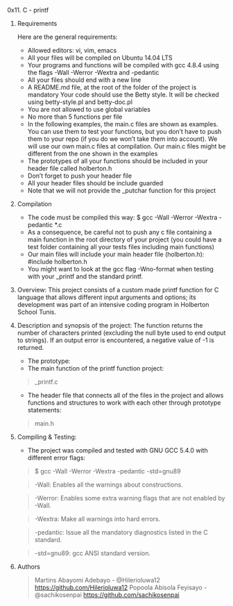 0x11. C - printf

1. Requirements

	<p>Here are the general requirements: </p>
	<ul>	
	<li> Allowed editors: vi, vim, emacs </li>
	<li>All your files will be compiled on Ubuntu 14.04 LTS</li>
	<li>Your programs and functions will be compiled with gcc 4.8.4 using the flags -Wall -Werror -Wextra and -pedantic</li>
	<li>All your files should end with a new line</li>
	<li>A README.md file, at the root of the folder of the project is mandatory Your code should use the Betty style. It will be checked using betty-style.pl and betty-doc.pl</li>
	<li>You are not allowed to use global variables</li>
	<li>No more than 5 functions per file</li>
	<li>In the following examples, the main.c files are shown as examples. You can use them to test your functions, but you don’t have to push them to your repo (if you do we won’t take them into account). We will use our own main.c files at compilation. Our main.c files might be different from the one shown in the examples</li>
	<li>The prototypes of all your functions should be included in your header file called holberton.h</li>
	<li>Don’t forget to push your header file</li>
	<li>All your header files should be include guarded</li>
	<li>Note that we will not provide the _putchar function for this project</li>
	</ul>

2. Compilation
	- The code must be compiled this way: $ gcc -Wall -Werror -Wextra -pedantic *.c
	- As a consequence, be careful not to push any c file containing a main function in the root directory of your project (you could have a test folder containing all your tests files including main functions)
	- Our main files will include your main header file (holberton.h): #include holberton.h
	- You might want to look at the gcc flag -Wno-format when testing with your _printf and the standard printf.

3. Overview:
	This project consists of a custom made printf function for C language that allows different input arguments and options; its development was part of an intensive coding program in Holberton School Tunis.

4. Description and synopsis of the project:
	The function returns the number of characters printed (excluding the null byte used to end output to strings). If an output error is encountered, a negative value of -1 is returned.

	- The prototype: 
	- The main function of the printf function project:
	> _printf.c
	- The header file that connects all of the files in the project and allows functions and structures to work with each other through prototype statements:
	> main.h

5. Compiling & Testing:
	- The project was compiled and tested with GNU GCC 5.4.0 with different error flags:
	> $ gcc -Wall -Werror -Wextra -pedantic -std=gnu89

	> -Wall: Enables all the warnings about constructions.

	> -Werror: Enables some extra warning flags that are not enabled by -Wall.

	> -Wextra: Make all warnings into hard errors.

	> -pedantic: Issue all the mandatory diagnostics listed in the C standard.

	> -std=gnu89: gcc ANSI standard version.

6. Authors
	> Martins Abayomi Adebayo - @Hilerioluwa12 https://github.com/Hilerioluwa12
	> Popoola Abisola Feyisayo - @sachikosenpai https://github.com/sachikosenpai
